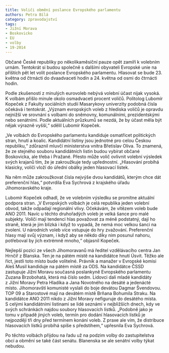 ```yaml
---
title: Voliči obmění poslance Evropského parlamentu
authors: Petra Bílá
category: zpravodajství
tags:
- Jižní Morava
- Boskovicko
- EU
- volby
- 19-2014
---
```


Občané České republiky po několikaměsíční pauze opět zamíří k volebním urnám. Tentokrát si budou společně s dalšími obyvateli Evropské unie na příštích pět let volit poslance Evropského parlamentu. Hlasovat se bude 23. května od čtrnácti do dvaadvaceti hodin a 24. května od osmi do čtrnácti hodin. 

Podle zkušeností z minulých eurovoleb nebývá volební účast nijak vysoká. K volbám přišlo minule okolo osmadvaceti procent voličů. Politolog Lubomír Kopeček z Fakulty sociálních studií Masarykovy univerzity podobná čísla očekává i tentokrát. „Význam evropských voleb z hlediska voličů je opravdu nejnižší ve srovnání s volbami do sněmovny, komunálními, prezidentskými nebo senátními. Podle aktuálních průzkumů se nezdá, že by účast měla být nějak výrazně vyšší,“ sdělil Lubomír Kopeček.

„Ve volbách do Evropského parlamentu kandiduje osmatřicet politických stran, hnutí a koalic. Kandidátní listiny jsou jednotné pro celou Českou republiku,“ zdůraznil mluvčí ministerstva vnitra Břetislav Oliva. To znamená, že ze stejného souboru kandidátních listin budou vybírat občané Boskovicka, ale třeba i Pražané. Přesto může volič ovlivnit volební výsledek svých krajanů tím, že je zakroužkuje tedy upřednostní. „Hlasování probíhá klasicky, voliči vloží do úřední obálky jeden hlasovací lístek. 

Na něm může zakroužkovat čísla nejvýše dvou kandidátů, kterým chce dát preferenční hlas,“ potvrdila Eva Sychrová z krajského úřadu Jihomoravského kraje.

Lubomír Kopeček odhadl, že ve volebním výsledku se promítne aktuální podpora stran. „V Evropských volbách je celá republika jeden volební obvod, takže odpadají regionální vlivy. Očekávám, že vítězem voleb bude ANO 2011. Navíc u těchto druhořadých voleb je velká šance pro malé subjekty. Voliči mají tendenci hlas považovat za méně podstatný, dají ho straně, která je jim blízká i když to vypadá, že nemá moc velkou šanci na zvolení. U národních voleb více vstupuje do hry zvažování. Preferenční hlasy mají svůj význam, i když aby se někdo díky nim posunul nahoru, potřeboval by jich extrémně mnoho,“ objasnil Kopeček. 

Nejlepší pozici ze všech Jihomoravanů má ředitel vzdělávacího centra Jan Hrnčíř z Blanska. Ten je na pátém místě na kandidátce hnutí Úsvit. Těžko ale říct, jestli toto místo bude volitelné. Právník a manažer v Evropské komisi Aleš Musil kandiduje na pátém místě za ODS. Na kandidátce ČSSD zastupuje Jižní Moravu současná poslankyně Evropského parlamentu Zuzana Brzobohatá, která má číslo sedm. Lidovci dali mladé kandidáty z Jižní Moravy Petra Hladíka a Jana Novotného na desáté a jedenácté místo. Jihomoravští komunisté vyslali do boje devátou Dagmar Švendovou. TOP 09 a Starostové mají na devátém místě Brňana Bohumila Straku. Na kandidátce ANO 2011 nikdo z Jižní Moravy nefiguruje do desátého místa. S celými kandidátními listinami se lidé seznámí v nejbližších dnech, kdy ve svých schránkách najdou soubory hlasovacích lístků. „Podobně jako je tomu v případě jiných voleb, termín pro dodání hlasovacích lístků je nejpozději tři dny před termínem konání voleb. Z praxe ale vím, že distribuce hlasovacích lístků probíhá spíše s předstihem,“ upřesnila Eva Sychrová.

Po těchto volbách přijdou na řadu už na podzim volby do zastupitelstva obcí a obmění se také část senátu. Blanenska se ale senátní volby týkat nebudou. 
